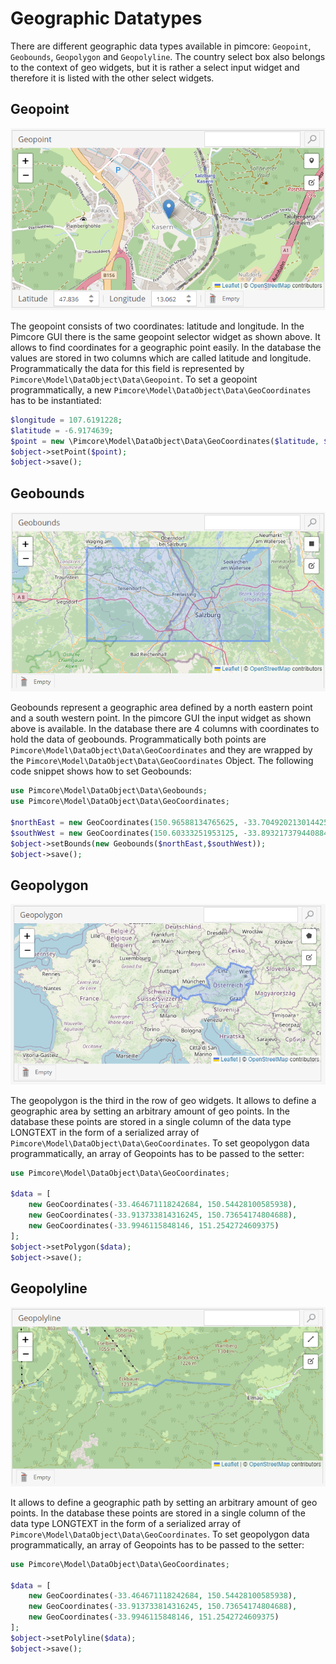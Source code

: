 # Geographic Datatypes

There are different geographic data types available in pimcore: `Geopoint`, `Geobounds`, `Geopolygon` and `Geopolyline`. 
The country select box also belongs to the context of geo widgets, but it is rather a select input widget and therefore it is 
listed with the other select widgets.


## Geopoint

![GeoPoint Field](../../../img/classes-datatypes-geo1.jpg)

The geopoint consists of two coordinates: latitude and longitude. In the Pimcore GUI there is the same geopoint selector 
widget as shown above. It allows to find coordinates for a geographic point easily. In the database the values are 
stored in two columns which are called latitude and longitude. Programmatically the data for this field is 
represented by `Pimcore\Model\DataObject\Data\Geopoint`. To set a geopoint programmatically, a new 
`Pimcore\Model\DataObject\Data\GeoCoordinates` has to be instantiated:

```php
$longitude = 107.6191228;
$latitude = -6.9174639;
$point = new \Pimcore\Model\DataObject\Data\GeoCoordinates($latitude, $longitude);
$object->setPoint($point);
$object->save();
```


## Geobounds

![GeoBounds Field](../../../img/classes-datatypes-geo2.jpg)

Geobounds represent a geographic area defined by a north eastern point and a south western point. In the pimcore GUI the 
input widget as shown above is available. In the database there are 4 columns with coordinates to hold the data of 
geobounds. Programmatically both points are `Pimcore\Model\DataObject\Data\GeoCoordinates` and they are wrapped by the 
`Pimcore\Model\DataObject\Data\GeoCoordinates` Object. The following code snippet shows how to set Geobounds:

```php
use Pimcore\Model\DataObject\Data\Geobounds;
use Pimcore\Model\DataObject\Data\GeoCoordinates;
 
$northEast = new GeoCoordinates(150.96588134765625, -33.704920213014425);
$southWest = new GeoCoordinates(150.60333251953125, -33.893217379440884);
$object->setBounds(new Geobounds($northEast,$southWest));
$object->save();
```


## Geopolygon

![GeoPolygon Field](../../../img/classes-datatypes-geo3.jpg)

The geopolygon is the third in the row of geo widgets. It allows to define a geographic area by setting an arbitrary 
amount of geo points. In the database these points are stored in a single column of the data type LONGTEXT in the 
form of a serialized array of `Pimcore\Model\DataObject\Data\GeoCoordinates`. To set geopolygon data programmatically, an 
array of Geopoints has to be passed to the setter:

```php
use Pimcore\Model\DataObject\Data\GeoCoordinates;
  
$data = [
    new GeoCoordinates(-33.464671118242684, 150.54428100585938),
    new GeoCoordinates(-33.913733814316245, 150.73654174804688),
    new GeoCoordinates(-33.9946115848146, 151.2542724609375)
];
$object->setPolygon($data);
$object->save();
```

## Geopolyline

![GeoPolyline Field](../../../img/classes-datatypes-geo4.jpg)

It allows to define a geographic path by setting an arbitrary amount of geo points. In the database these points are 
stored in a single column of the data type LONGTEXT in the form of a serialized array of 
`Pimcore\Model\DataObject\Data\GeoCoordinates`. To set geopolygon data programmatically, an array of Geopoints has to be 
passed to the setter:

```php
use Pimcore\Model\DataObject\Data\GeoCoordinates;
  
$data = [
    new GeoCoordinates(-33.464671118242684, 150.54428100585938),
    new GeoCoordinates(-33.913733814316245, 150.73654174804688),
    new GeoCoordinates(-33.9946115848146, 151.2542724609375)
];
$object->setPolyline($data);
$object->save();
```

